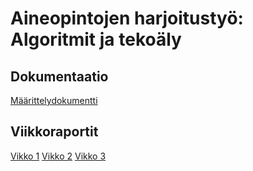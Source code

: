 # Aineopintojen harjoitustyö: Algoritmit ja tekoäly

## Dokumentaatio
[Määrittelydokumentti](./docs/projektin_maarittely.md)
## Viikkoraportit
[Vikko 1](./docs/viikko1raportti.md)
[Vikko 2](./docs/viikko2raportti.md)
[Vikko 3](./docs/viikko3raportti.md)
